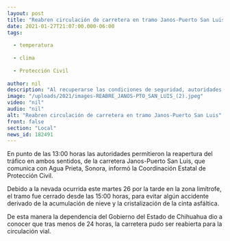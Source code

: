 ```yaml
---
layout: post
title: "Reabren circulación de carretera en tramo Janos-Puerto San Luis"
date: 2021-01-27T21:07:00.000-06:00
tags:
  
  - temperatura
  
  - clima
  
  - Protección Civil
  
author: nil
description: "Al recuperarse las condiciones de seguridad, autoridades de Protección Civil permiten la circulación en ambos sentidos; fue cerrada el martes a las 15:00 horas por acumulación de nieve y cristalización de la cinta asfáltica"
image: "/uploads/2021/images-REABRE_JANOS-PTO_SAN_LUIS_(2).jpeg"
video: "nil"
audio: "nil"
alt: "Reabren circulación de carretera en tramo Janos-Puerto San Luis"
front: false
section: "Local"
news_id: 182491
---
```


En punto de las 13:00 horas las autoridades permitieron la reapertura del tráfico en ambos sentidos, de la carretera Janos-Puerto San Luis, que comunica con Agua Prieta, Sonora, informó la Coordinación Estatal de Protección Civil.

Debido a la nevada ocurrida este martes 26 por la tarde en la zona limítrofe, el tramo fue cerrado desde las 15:00 horas, para evitar algún accidente derivado de la acumulación de nieve y la cristalización de la cinta asfáltica.

De esta manera la dependencia del Gobierno del Estado de Chihuahua dio a conocer que tras menos de 24 horas, la carretera pudo ser reabierta para la circulación vial.